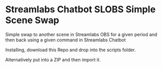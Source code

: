# Streamlabs Chatbot SLOBS Simple Scene Swap
Simple swap to another scene in Streamlabs OBS for a given period and then back using a given command in Streamlabs Chatbot

Installing, download this Repo and drop into the scripts folder.

Alternatively put into a ZIP and then import it. 
